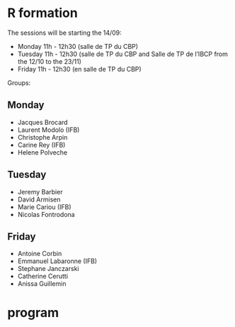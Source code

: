 # R formation

The sessions will be starting the 14/09:

- Monday 11h - 12h30 (salle de TP du CBP)
- Tuesday 11h - 12h30  (salle de TP du CBP and Salle de TP de l’IBCP from the 12/10 to the 23/11)
- Friday 11h - 12h30 (en salle de TP du CBP)

Groups:
## Monday
- Jacques Brocard
- Laurent Modolo (IFB)
- Christophe Arpin
- Carine Rey (IFB)
- Helene Polveche

## Tuesday
- Jeremy Barbier
- David Armisen
- Marie Cariou (IFB)
- Nicolas Fontrodona

## Friday
- Antoine Corbin
- Emmanuel Labaronne (IFB)
- Stephane Janczarski
- Catherine Cerutti
- Anissa Guillemin

# program
